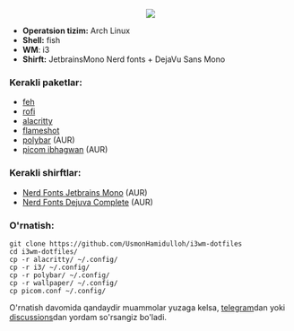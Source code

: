 <p align="center">
  <img src="https://github.com/UsmonHamidulloh/i3wm-dotfiles/blob/main/image.png?raw=true">
</p>

- <b>Operatsion tizim:</b> Arch Linux
- <b>Shell:</b> fish
- <b>WM</b>: i3
- <b>Shirft:</b> JetbrainsMono Nerd fonts + DejaVu Sans Mono

<h3>Kerakli paketlar:</h3>

- <a href="https://archlinux.org/packages/extra/x86_64/feh">feh</a>
- <a href="https://archlinux.org/packages/community/x86_64/rofi">rofi</a>
- <a href="https://archlinux.org/packages/community/x86_64/alacritty">alacritty</a>
- <a href="https://archlinux.org/packages/community/x86_64/flameshot">flameshot</a>
- <a href="https://archlinux.org/packages/community/x86_64/polybar">polybar</a> (AUR)
- <a href="https://aur.archlinux.org/packages/picom-ibhagwan-git">picom ibhagwan</a> (AUR)

<h3>Kerakli shirftlar:</h3>

- <a href="https://aur.archlinux.org/packages/nerd-fonts-jetbrains-mono">Nerd Fonts Jetbrains Mono</a> (AUR)
- <a href="https://aur.archlinux.org/packages/nerd-fonts-dejavu-complete">Nerd Fonts Dejuva Complete</a> (AUR)


<h3>O'rnatish:</h3>
  
```
git clone https://github.com/UsmonHamidulloh/i3wm-dotfiles
cd i3wm-dotfiles/
cp -r alacritty/ ~/.config/
cp -r i3/ ~/.config/
cp -r polybar/ ~/.config/   
cp -r wallpaper/ ~/.config/
cp picom.conf ~/.config/
```


O'rnatish davomida qandaydir muammolar yuzaga kelsa, <a href="https://t.me/UsmonHamidulloh">telegram</a>dan yoki <a href="https://github.com/UsmonHamidulloh/i3wm-dotfiles/discussions">discussions</a>dan yordam so'rsangiz bo'ladi.
